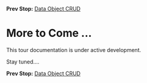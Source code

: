 <!--- GENERATED FILE, DO NOT EDIT --->
**Prev Stop:** [Data Object CRUD](./Crud.md#data-object-crud)


# More to Come ...

This tour documentation is under active development.

Stay tuned....

**Prev Stop:** [Data Object CRUD](./Crud.md#data-object-crud)

